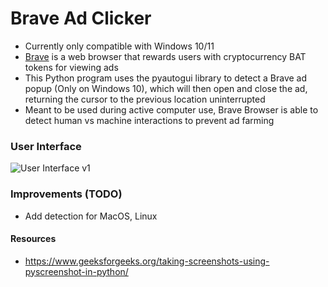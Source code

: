 # Brave Ad Clicker
- Currently only compatible with Windows 10/11
- [Brave](https://brave.com/) is a web browser that rewards users with cryptocurrency BAT tokens for viewing ads
- This Python program uses the pyautogui library to detect a Brave ad popup (Only on Windows 10), which will then open and close the ad, returning the cursor to the previous location uninterrupted
- Meant to be used during active computer use, Brave Browser is able to detect human vs machine interactions to prevent ad farming


### User Interface
![User Interface v1](https://github.com/mrmendoza171/brave-ad-clicker/blob/main/images/other/ui-example-2.png)

### Improvements (TODO)
- Add detection for MacOS, Linux

#### Resources
- https://www.geeksforgeeks.org/taking-screenshots-using-pyscreenshot-in-python/
